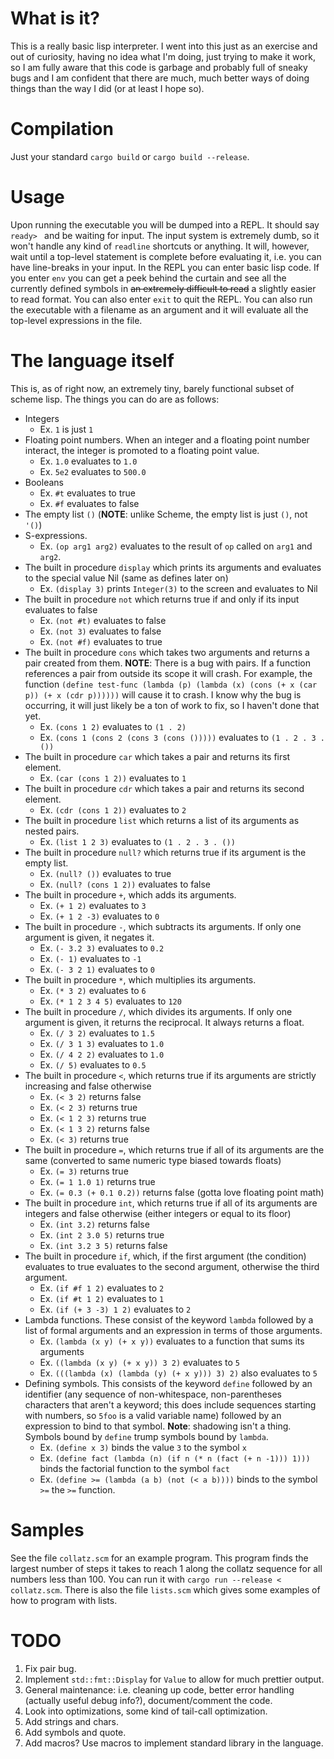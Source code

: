 # What is it?
This is a really basic lisp interpreter. I went into this just as an exercise and out of curiosity, having no idea what I'm doing, just trying to make it work, so I am fully aware that this code is garbage and probably full of sneaky bugs and I am confident that there are much, much better ways of doing things than the way I did (or at least I hope so).

# Compilation
Just your standard `cargo build` or `cargo build --release`. 

# Usage
Upon running the executable you will be dumped into a REPL. It should say `ready> ` and be waiting for input. The input system is extremely dumb, so it won't handle any kind of `readline` shortcuts or anything. It will, however, wait until a top-level statement is complete before evaluating it, i.e. you can have line-breaks in your input. In the REPL you can enter basic lisp code. If you enter `env` you can get a peek behind the curtain and see all the currently defined symbols in ~~an extremely difficult to read~~ a slightly easier to read format. You can also enter `exit` to quit the REPL. You can also run the executable with a filename as an argument and it will evaluate all the top-level expressions in the file.

# The language itself
This is, as of right now, an extremely tiny, barely functional subset of scheme lisp. The things you can do are as follows:
 - Integers
   * Ex. `1` is just `1`
 - Floating point numbers. When an integer and a floating point number interact, the integer is promoted to a floating point value.
   * Ex. `1.0` evaluates to `1.0`
   * Ex. `5e2` evaluates to `500.0`
 - Booleans
   * Ex. `#t` evaluates to true
   * Ex. `#f` evaluates to false
 - The empty list `()` (**NOTE**: unlike Scheme, the empty list is just `()`, not `'()`)
 - S-expressions.
   * Ex. `(op arg1 arg2)` evaluates to the result of `op` called on `arg1` and `arg2`.
 - The built in procedure `display` which prints its arguments and evaluates to the special value Nil (same as defines later on)
   * Ex. `(display 3)` prints `Integer(3)` to the screen and evaluates to Nil
 - The built in procedure `not` which returns true if and only if its input evaluates to false
   * Ex. `(not #t)` evaluates to false
   * Ex. `(not 3)` evaluates to false
   * Ex. `(not #f)` evaluates to true
 - The built in procedure `cons` which takes two arguments and returns a pair created from them. **NOTE**: There is a bug with pairs. If a function references a pair from outside its scope it will crash. For example, the function `(define test-func (lambda (p) (lambda (x) (cons (+ x (car p)) (+ x (cdr p))))))` will cause it to crash. I know why the bug is occurring, it will just likely be a ton of work to fix, so I haven't done that yet.
   * Ex. `(cons 1 2)` evaluates to `(1 . 2)`
   * Ex. `(cons 1 (cons 2 (cons 3 (cons ()))))` evaluates to `(1 . 2 . 3 . ())`
 - The built in procedure `car` which takes a pair and returns its first element.
   * Ex. `(car (cons 1 2))` evaluates to `1`
 - The built in procedure `cdr` which takes a pair and returns its second element.
   * Ex. `(cdr (cons 1 2))` evaluates to `2`
 - The built in procedure `list` which returns a list of its arguments as nested pairs.
   * Ex. `(list 1 2 3)` evaluates to `(1 . 2 . 3 . ())`
 - The built in procedure `null?` which returns true if its argument is the empty list.
   * Ex. `(null? ())` evaluates to true
   * Ex. `(null? (cons 1 2))` evaluates to false
 - The built in procedure `+`, which adds its arguments.
   * Ex. `(+ 1 2)` evaluates to `3`
   * Ex. `(+ 1 2 -3)` evaluates to `0`
 - The built in procedure `-`, which subtracts its arguments. If only one argument is given, it negates it.
   * Ex. `(- 3.2 3)` evaluates to `0.2`
   * Ex. `(- 1)` evaluates to `-1`
   * Ex. `(- 3 2 1)` evaluates to `0`
 - The built in procedure `*`, which multiplies its arguments.
   * Ex. `(* 3 2)` evaluates to `6`
   * Ex. `(* 1 2 3 4 5)` evaluates to `120`
 - The built in procedure `/`, which divides its arguments. If only one argument is given, it returns the reciprocal. It always returns a float.
   * Ex. `(/ 3 2)` evaluates to `1.5`
   * Ex. `(/ 3 1 3)` evaluates to `1.0`
   * Ex. `(/ 4 2 2)` evaluates to `1.0`
   * Ex. `(/ 5)` evaluates to `0.5`
 - The built in procedure `<`, which returns true if its arguments are strictly increasing and false otherwise
   * Ex. `(< 3 2)` returns false
   * Ex. `(< 2 3)` returns true
   * Ex. `(< 1 2 3)` returns true
   * Ex. `(< 1 3 2)` returns false
   * Ex. `(< 3)` returns true
 - The built in procedure `=`, which returns true if all of its arguments are the same (converted to same numeric type biased towards floats)
   * Ex. `(= 3)` returns true
   * Ex. `(= 1 1.0 1)` returns true
   * Ex. `(= 0.3 (+ 0.1 0.2))` returns false (gotta love floating point math)
 - The built in procedure `int`, which returns true if all of its arguments are integers and false otherwise (either integers or equal to its floor)
   * Ex. `(int 3.2)` returns false
   * Ex. `(int 2 3.0 5)` returns true
   * Ex. `(int 3.2 3 5)` returns false
 - The built in procedure `if`, which, if the first argument (the condition) evaluates to true evaluates to the second argument, otherwise the third argument.
   * Ex. `(if #f 1 2)` evaluates to `2`
   * Ex. `(if #t 1 2)` evaluates to `1`
   * Ex. `(if (+ 3 -3) 1 2)` evaluates to `2`
 - Lambda functions. These consist of the keyword `lambda` followed by a list of formal arguments and an expression in terms of those arguments.
   * Ex. `(lambda (x y) (+ x y))` evaluates to a function that sums its arguments
   * Ex. `((lambda (x y) (+ x y)) 3 2)` evaluates to `5`
   * Ex. `(((lambda (x) (lambda (y) (+ x y))) 3) 2)` also evaluates to `5`
 - Defining symbols. This consists of the keyword `define` followed by an identifier (any sequence of non-whitespace, non-parentheses characters that aren't a keyword; this does include sequences starting with numbers, so `5foo` is a valid variable name) followed by an expression to bind to that symbol. **Note**: shadowing isn't a thing. Symbols bound by `define` trump symbols bound by `lambda`.
   * Ex. `(define x 3)` binds the value `3` to the symbol `x`
   * Ex. `(define fact (lambda (n) (if n (* n (fact (+ n -1))) 1)))` binds the factorial function to the symbol `fact`
   * Ex. `(define >= (lambda (a b) (not (< a b))))` binds to the symbol `>=` the `>=` function.

# Samples
See the file `collatz.scm` for an example program. This program finds the largest number of steps it takes to reach 1 along the collatz sequence for all numbers less than 100. You can run it with `cargo run --release < collatz.scm`. There is also the file `lists.scm` which gives some examples of how to program with lists.

# TODO
 1. Fix pair bug.
 5. Implement `std::fmt::Display` for `Value` to allow for much prettier output.
 6. General maintenance: i.e. cleaning up code, better error handling (actually useful debug info?), document/comment the code.
 7. Look into optimizations, some kind of tail-call optimization.
 3. Add strings and chars.
 4. Add symbols and quote.
 2. Add macros? Use macros to implement standard library in the language.
